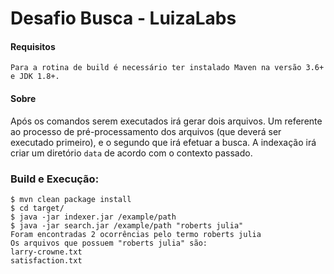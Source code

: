 # Desafio Busca - LuizaLabs

#### Requisitos
 `Para a rotina de build é necessário ter instalado Maven na versão 3.6+ e JDK 1.8+.`
#### Sobre
Após os comandos serem executados irá gerar dois arquivos. Um referente ao processo de pré-processamento dos arquivos (que deverá ser executado primeiro), e o segundo que irá efetuar a busca.
A indexação irá criar um diretório `data` de acordo com o contexto passado.

### Build e Execução:
```
$ mvn clean package install
$ cd target/
$ java -jar indexer.jar /example/path
$ java -jar search.jar /example/path "roberts julia"
Foram encontradas 2 ocorrências pelo termo roberts julia
Os arquivos que possuem "roberts julia" são:
larry-crowne.txt
satisfaction.txt
```
